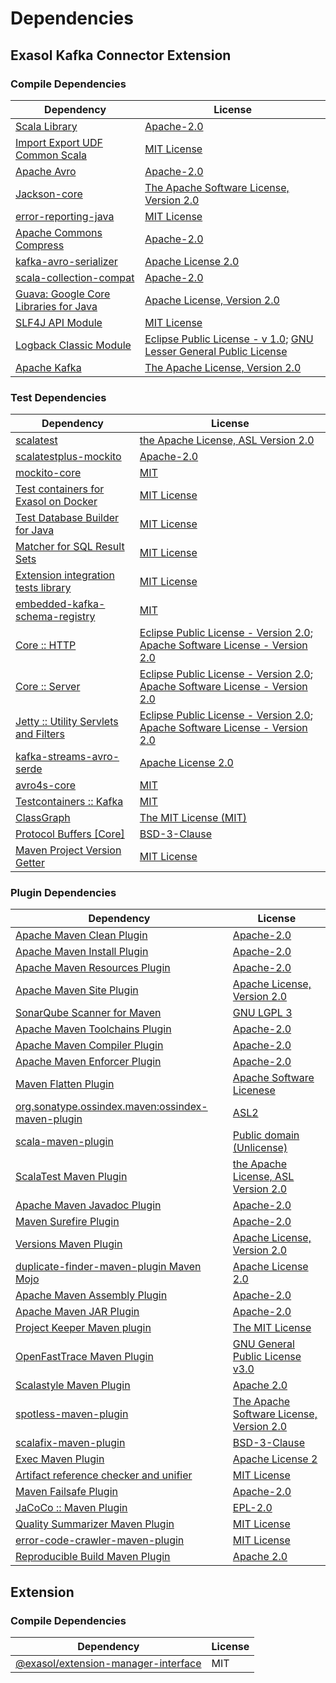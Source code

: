 <!-- @formatter:off -->
# Dependencies

## Exasol Kafka Connector Extension

### Compile Dependencies

| Dependency                                  | License                                                                       |
| ------------------------------------------- | ----------------------------------------------------------------------------- |
| [Scala Library][0]                          | [Apache-2.0][1]                                                               |
| [Import Export UDF Common Scala][2]         | [MIT License][3]                                                              |
| [Apache Avro][4]                            | [Apache-2.0][5]                                                               |
| [Jackson-core][6]                           | [The Apache Software License, Version 2.0][5]                                 |
| [error-reporting-java][7]                   | [MIT License][8]                                                              |
| [Apache Commons Compress][9]                | [Apache-2.0][5]                                                               |
| [kafka-avro-serializer][10]                 | [Apache License 2.0][11]                                                      |
| [scala-collection-compat][12]               | [Apache-2.0][1]                                                               |
| [Guava: Google Core Libraries for Java][13] | [Apache License, Version 2.0][14]                                             |
| [SLF4J API Module][15]                      | [MIT License][16]                                                             |
| [Logback Classic Module][17]                | [Eclipse Public License - v 1.0][18]; [GNU Lesser General Public License][19] |
| [Apache Kafka][20]                          | [The Apache License, Version 2.0][14]                                         |

### Test Dependencies

| Dependency                                  | License                                                                                |
| ------------------------------------------- | -------------------------------------------------------------------------------------- |
| [scalatest][21]                             | [the Apache License, ASL Version 2.0][22]                                              |
| [scalatestplus-mockito][23]                 | [Apache-2.0][22]                                                                       |
| [mockito-core][24]                          | [MIT][25]                                                                              |
| [Test containers for Exasol on Docker][26]  | [MIT License][27]                                                                      |
| [Test Database Builder for Java][28]        | [MIT License][29]                                                                      |
| [Matcher for SQL Result Sets][30]           | [MIT License][31]                                                                      |
| [Extension integration tests library][32]   | [MIT License][33]                                                                      |
| [embedded-kafka-schema-registry][34]        | [MIT][25]                                                                              |
| [Core :: HTTP][35]                          | [Eclipse Public License - Version 2.0][36]; [Apache Software License - Version 2.0][1] |
| [Core :: Server][37]                        | [Eclipse Public License - Version 2.0][36]; [Apache Software License - Version 2.0][1] |
| [Jetty :: Utility Servlets and Filters][38] | [Eclipse Public License - Version 2.0][36]; [Apache Software License - Version 2.0][1] |
| [kafka-streams-avro-serde][39]              | [Apache License 2.0][11]                                                               |
| [avro4s-core][40]                           | [MIT][25]                                                                              |
| [Testcontainers :: Kafka][41]               | [MIT][42]                                                                              |
| [ClassGraph][43]                            | [The MIT License (MIT)][42]                                                            |
| [Protocol Buffers [Core]][44]               | [BSD-3-Clause][45]                                                                     |
| [Maven Project Version Getter][46]          | [MIT License][47]                                                                      |

### Plugin Dependencies

| Dependency                                              | License                                       |
| ------------------------------------------------------- | --------------------------------------------- |
| [Apache Maven Clean Plugin][48]                         | [Apache-2.0][5]                               |
| [Apache Maven Install Plugin][49]                       | [Apache-2.0][5]                               |
| [Apache Maven Resources Plugin][50]                     | [Apache-2.0][5]                               |
| [Apache Maven Site Plugin][51]                          | [Apache License, Version 2.0][5]              |
| [SonarQube Scanner for Maven][52]                       | [GNU LGPL 3][53]                              |
| [Apache Maven Toolchains Plugin][54]                    | [Apache-2.0][5]                               |
| [Apache Maven Compiler Plugin][55]                      | [Apache-2.0][5]                               |
| [Apache Maven Enforcer Plugin][56]                      | [Apache-2.0][5]                               |
| [Maven Flatten Plugin][57]                              | [Apache Software Licenese][5]                 |
| [org.sonatype.ossindex.maven:ossindex-maven-plugin][58] | [ASL2][14]                                    |
| [scala-maven-plugin][59]                                | [Public domain (Unlicense)][60]               |
| [ScalaTest Maven Plugin][61]                            | [the Apache License, ASL Version 2.0][22]     |
| [Apache Maven Javadoc Plugin][62]                       | [Apache-2.0][5]                               |
| [Maven Surefire Plugin][63]                             | [Apache-2.0][5]                               |
| [Versions Maven Plugin][64]                             | [Apache License, Version 2.0][5]              |
| [duplicate-finder-maven-plugin Maven Mojo][65]          | [Apache License 2.0][11]                      |
| [Apache Maven Assembly Plugin][66]                      | [Apache-2.0][5]                               |
| [Apache Maven JAR Plugin][67]                           | [Apache-2.0][5]                               |
| [Project Keeper Maven plugin][68]                       | [The MIT License][69]                         |
| [OpenFastTrace Maven Plugin][70]                        | [GNU General Public License v3.0][71]         |
| [Scalastyle Maven Plugin][72]                           | [Apache 2.0][11]                              |
| [spotless-maven-plugin][73]                             | [The Apache Software License, Version 2.0][5] |
| [scalafix-maven-plugin][74]                             | [BSD-3-Clause][45]                            |
| [Exec Maven Plugin][75]                                 | [Apache License 2][5]                         |
| [Artifact reference checker and unifier][76]            | [MIT License][77]                             |
| [Maven Failsafe Plugin][78]                             | [Apache-2.0][5]                               |
| [JaCoCo :: Maven Plugin][79]                            | [EPL-2.0][36]                                 |
| [Quality Summarizer Maven Plugin][80]                   | [MIT License][81]                             |
| [error-code-crawler-maven-plugin][82]                   | [MIT License][83]                             |
| [Reproducible Build Maven Plugin][84]                   | [Apache 2.0][14]                              |

## Extension

### Compile Dependencies

| Dependency                                | License |
| ----------------------------------------- | ------- |
| [@exasol/extension-manager-interface][85] | MIT     |

[0]: https://www.scala-lang.org/
[1]: https://www.apache.org/licenses/LICENSE-2.0
[2]: https://github.com/exasol/import-export-udf-common-scala/
[3]: https://github.com/exasol/import-export-udf-common-scala/blob/main/LICENSE
[4]: https://avro.apache.org
[5]: https://www.apache.org/licenses/LICENSE-2.0.txt
[6]: https://github.com/FasterXML/jackson-core
[7]: https://github.com/exasol/error-reporting-java/
[8]: https://github.com/exasol/error-reporting-java/blob/main/LICENSE
[9]: https://commons.apache.org/proper/commons-compress/
[10]: http://confluent.io/kafka-avro-serializer
[11]: http://www.apache.org/licenses/LICENSE-2.0.html
[12]: http://www.scala-lang.org/
[13]: https://github.com/google/guava
[14]: http://www.apache.org/licenses/LICENSE-2.0.txt
[15]: http://www.slf4j.org
[16]: http://www.opensource.org/licenses/mit-license.php
[17]: http://logback.qos.ch/logback-classic
[18]: http://www.eclipse.org/legal/epl-v10.html
[19]: http://www.gnu.org/licenses/old-licenses/lgpl-2.1.html
[20]: https://kafka.apache.org
[21]: http://www.scalatest.org
[22]: http://www.apache.org/licenses/LICENSE-2.0
[23]: https://github.com/scalatest/scalatestplus-mockito
[24]: https://github.com/mockito/mockito
[25]: https://opensource.org/licenses/MIT
[26]: https://github.com/exasol/exasol-testcontainers/
[27]: https://github.com/exasol/exasol-testcontainers/blob/main/LICENSE
[28]: https://github.com/exasol/test-db-builder-java/
[29]: https://github.com/exasol/test-db-builder-java/blob/main/LICENSE
[30]: https://github.com/exasol/hamcrest-resultset-matcher/
[31]: https://github.com/exasol/hamcrest-resultset-matcher/blob/main/LICENSE
[32]: https://github.com/exasol/extension-manager/
[33]: https://github.com/exasol/extension-manager/blob/main/LICENSE
[34]: https://github.com/embeddedkafka/embedded-kafka-schema-registry
[35]: https://jetty.org/jetty-core/jetty-http
[36]: https://www.eclipse.org/legal/epl-2.0/
[37]: https://jetty.org/jetty-core/jetty-server
[38]: https://jetty.org/jetty-servlets
[39]: http://confluent.io/kafka-streams-avro-serde
[40]: https://github.com/sksamuel/avro4s
[41]: https://java.testcontainers.org
[42]: http://opensource.org/licenses/MIT
[43]: https://github.com/classgraph/classgraph
[44]: https://developers.google.com/protocol-buffers/protobuf-java/
[45]: https://opensource.org/licenses/BSD-3-Clause
[46]: https://github.com/exasol/maven-project-version-getter/
[47]: https://github.com/exasol/maven-project-version-getter/blob/main/LICENSE
[48]: https://maven.apache.org/plugins/maven-clean-plugin/
[49]: https://maven.apache.org/plugins/maven-install-plugin/
[50]: https://maven.apache.org/plugins/maven-resources-plugin/
[51]: https://maven.apache.org/plugins/maven-site-plugin/
[52]: http://sonarsource.github.io/sonar-scanner-maven/
[53]: http://www.gnu.org/licenses/lgpl.txt
[54]: https://maven.apache.org/plugins/maven-toolchains-plugin/
[55]: https://maven.apache.org/plugins/maven-compiler-plugin/
[56]: https://maven.apache.org/enforcer/maven-enforcer-plugin/
[57]: https://www.mojohaus.org/flatten-maven-plugin/
[58]: https://sonatype.github.io/ossindex-maven/maven-plugin/
[59]: http://github.com/davidB/scala-maven-plugin
[60]: http://unlicense.org/
[61]: https://www.scalatest.org/user_guide/using_the_scalatest_maven_plugin
[62]: https://maven.apache.org/plugins/maven-javadoc-plugin/
[63]: https://maven.apache.org/surefire/maven-surefire-plugin/
[64]: https://www.mojohaus.org/versions/versions-maven-plugin/
[65]: https://basepom.github.io/duplicate-finder-maven-plugin
[66]: https://maven.apache.org/plugins/maven-assembly-plugin/
[67]: https://maven.apache.org/plugins/maven-jar-plugin/
[68]: https://github.com/exasol/project-keeper/
[69]: https://github.com/exasol/project-keeper/blob/main/LICENSE
[70]: https://github.com/itsallcode/openfasttrace-maven-plugin
[71]: https://www.gnu.org/licenses/gpl-3.0.html
[72]: http://www.scalastyle.org
[73]: https://github.com/diffplug/spotless
[74]: https://github.com/evis/scalafix-maven-plugin
[75]: https://www.mojohaus.org/exec-maven-plugin
[76]: https://github.com/exasol/artifact-reference-checker-maven-plugin/
[77]: https://github.com/exasol/artifact-reference-checker-maven-plugin/blob/main/LICENSE
[78]: https://maven.apache.org/surefire/maven-failsafe-plugin/
[79]: https://www.jacoco.org/jacoco/trunk/doc/maven.html
[80]: https://github.com/exasol/quality-summarizer-maven-plugin/
[81]: https://github.com/exasol/quality-summarizer-maven-plugin/blob/main/LICENSE
[82]: https://github.com/exasol/error-code-crawler-maven-plugin/
[83]: https://github.com/exasol/error-code-crawler-maven-plugin/blob/main/LICENSE
[84]: http://zlika.github.io/reproducible-build-maven-plugin
[85]: https://registry.npmjs.org/@exasol/extension-manager-interface/-/extension-manager-interface-0.4.3.tgz
